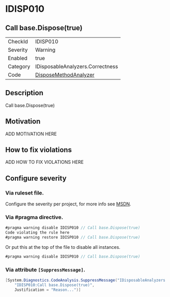 # IDISP010
## Call base.Dispose(true)

<!-- start generated table -->
<table>
  <tr>
    <td>CheckId</td>
    <td>IDISP010</td>
  </tr>
  <tr>
    <td>Severity</td>
    <td>Warning</td>
  </tr>
  <tr>
    <td>Enabled</td>
    <td>true</td>
  </tr>
  <tr>
    <td>Category</td>
    <td>IDisposableAnalyzers.Correctness</td>
  </tr>
  <tr>
    <td>Code</td>
    <td><a href="https://github.com/DotNetAnalyzers/IDisposableAnalyzers/blob/master/IDisposableAnalyzers/NodeAnalyzers/DisposeMethodAnalyzer.cs">DisposeMethodAnalyzer</a></td>
  </tr>
</table>
<!-- end generated table -->

## Description

Call base.Dispose(true)

## Motivation

ADD MOTIVATION HERE

## How to fix violations

ADD HOW TO FIX VIOLATIONS HERE

<!-- start generated config severity -->
## Configure severity

### Via ruleset file.

Configure the severity per project, for more info see [MSDN](https://msdn.microsoft.com/en-us/library/dd264949.aspx).

### Via #pragma directive.
```C#
#pragma warning disable IDISP010 // Call base.Dispose(true)
Code violating the rule here
#pragma warning restore IDISP010 // Call base.Dispose(true)
```

Or put this at the top of the file to disable all instances.
```C#
#pragma warning disable IDISP010 // Call base.Dispose(true)
```

### Via attribute `[SuppressMessage]`.

```C#
[System.Diagnostics.CodeAnalysis.SuppressMessage("IDisposableAnalyzers.Correctness", 
    "IDISP010:Call base.Dispose(true)", 
    Justification = "Reason...")]
```
<!-- end generated config severity -->